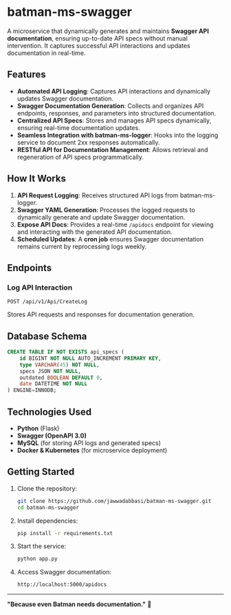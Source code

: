 # batman-ms-swagger

A microservice that dynamically generates and maintains **Swagger API documentation**, ensuring up-to-date API specs without manual intervention. It captures successful API interactions and updates documentation in real-time.

## Features
- **Automated API Logging**: Captures API interactions and dynamically updates Swagger documentation.
- **Swagger Documentation Generation**: Collects and organizes API endpoints, responses, and parameters into structured documentation.
- **Centralized API Specs**: Stores and manages API specs dynamically, ensuring real-time documentation updates.
- **Seamless Integration with batman-ms-logger**: Hooks into the logging service to document 2xx responses automatically.
- **RESTful API for Documentation Management**: Allows retrieval and regeneration of API specs programmatically.

## How It Works
1. **API Request Logging**: Receives structured API logs from batman-ms-logger.
2. **Swagger YAML Generation**: Processes the logged requests to dynamically generate and update Swagger documentation.
3. **Expose API Docs**: Provides a real-time `/apidocs` endpoint for viewing and interacting with the generated API documentation.
4. **Scheduled Updates**: A **cron job** ensures Swagger documentation remains current by reprocessing logs weekly.

## Endpoints

### **Log API Interaction**
```http
POST /api/v1/Api/CreateLog
```
Stores API requests and responses for documentation generation.

## Database Schema

```sql
CREATE TABLE IF NOT EXISTS api_specs (
    id BIGINT NOT NULL AUTO_INCREMENT PRIMARY KEY,
    type VARCHAR(45) NOT NULL,
    specs JSON NOT NULL,
    outdated BOOLEAN DEFAULT 0,
    date DATETIME NOT NULL
) ENGINE=INNODB;
```

## Technologies Used
- **Python** (Flask)
- **Swagger (OpenAPI 3.0)**
- **MySQL** (for storing API logs and generated specs)
- **Docker & Kubernetes** (for microservice deployment)

## Getting Started

1. Clone the repository:
   ```sh
   git clone https://github.com/jawwadabbasi/batman-ms-swagger.git
   cd batman-ms-swagger
   ```
2. Install dependencies:
   ```sh
   pip install -r requirements.txt
   ```
3. Start the service:
   ```sh
   python app.py
   ```
4. Access Swagger documentation:
   ```sh
   http://localhost:5000/apidocs
   ```

---
**"Because even Batman needs documentation."** 🦇